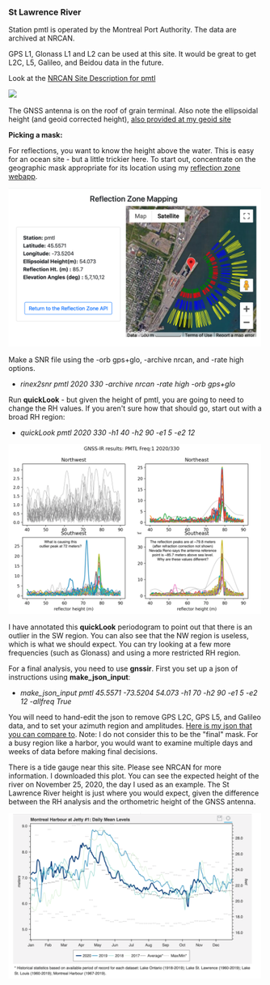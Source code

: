 ### St Lawrence River

Station pmtl is operated by the Montreal Port Authority. The data are archived at NRCAN. 

GPS L1, Glonass L1 and L2 can be used at this site. It would be great to get L2C, L5, Galileo, and Beidou data
in the future.

Look at the [NRCAN Site Description for pmtl](https://webapp.geod.nrcan.gc.ca/geod/data-donnees/station/report-rapport.php?id=M0722900)

<img src="https://webapp.geod.nrcan.gc.ca/cacs/PMTL_MONU.jpg" width="500" />

The GNSS antenna is on the roof of grain terminal. Also 
note the ellipsoidal height (and geoid corrected height),
[also provided at my geoid site](https://gnss-reflections.org/geoid)

**Picking a mask:** 

For reflections, you want to know the height above the water.
This is easy for an ocean site - but a little trickier here. To start out, concentrate on the 
geographic mask appropriate for its location using my [reflection zone webapp](https://gnss-reflections.org/rzones).

<img src="pmtl_rzone.png" width="500" />

Make a SNR file using the -orb gps+glo, -archive nrcan, and -rate high options.

- *rinex2snr pmtl 2020 330 -archive nrcan -rate high -orb gps+glo*

Run **quickLook** - but given the height of pmtl, you are going to need to change the RH values. If you aren't
sure how that should go, start out with a broad RH region:

- *quickLook pmtl 2020 330 -h1 40 -h2 90 -e1 5 -e2 12*

<img src="pmtl-first-try.png" width="500"/>

I have annotated this **quickLook** periodogram to point out that there is an outlier in the SW region. 
You can also see that the NW region is useless, which is what we should expect.
You can try looking at a few more frequencies (such as Glonass) and using a more restricted RH region.

For a final analysis, you need to use **gnssir**. First you set up a json of instructions using
**make_json_input**:  

- *make_json_input pmtl 45.5571 -73.5204 54.073 -h1 70 -h2 90 -e1 5 -e2 12 -allfreq True*

You will need to hand-edit the json to remove GPS L2C, GPS L5, and Galileo data, and 
to set your azimuth region and amplitudes. [Here is my json that you can compare to](pmtl.json).
Note: I do not consider this to be the "final" mask. For a busy region 
like a harbor, you would want to examine multiple days and weeks of data before 
making final decisions.

There is a tide gauge near this site. Please see NRCAN for more information.
I downloaded this plot. You can see the expected height of the river on November 25, 2020, the day
I used as an example. The St Lawrence River height is just where you would expect, given the difference between
the RH analysis and the orthometric height of the GNSS antenna.

<img src="montreal.png" width="500">
